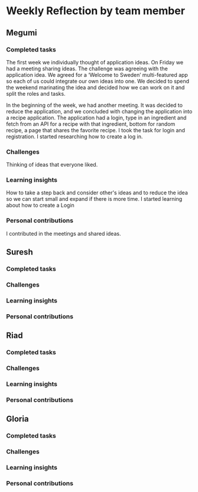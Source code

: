 # Weekly Reflection by team member

## Megumi

### Completed tasks
The first week we individually thought of application ideas. On Friday we had a meeting sharing ideas. The challenge was agreeing with the application idea. We agreed for a ‘Welcome to Sweden’ multi-featured app so each of us could integrate our own ideas into one. We decided to spend the weekend marinating the idea and decided how we can work on it and split the roles and tasks.  

In the beginning of the week, we had another meeting. It was decided to reduce the application, and we concluded with changing the application into a recipe application. The application had a login, type in an ingredient and fetch from an API for a recipe with that ingredient, bottom for random recipe, a page that shares the favorite recipe. I took the task for login and registration. I started researching how to create a log in. 
### Challenges
Thinking of ideas that everyone liked. 

### Learning insights
How to take a step back and consider other's ideas and to reduce the idea so we can start small and expand if there is more time. 
I started learning about how to create a Login 
### Personal contributions
I contributed in the meetings and shared ideas. 

## Suresh

### Completed tasks

### Challenges

### Learning insights

### Personal contributions

## Riad

### Completed tasks

### Challenges

### Learning insights

### Personal contributions

## Gloria

### Completed tasks

### Challenges

### Learning insights

### Personal contributions
